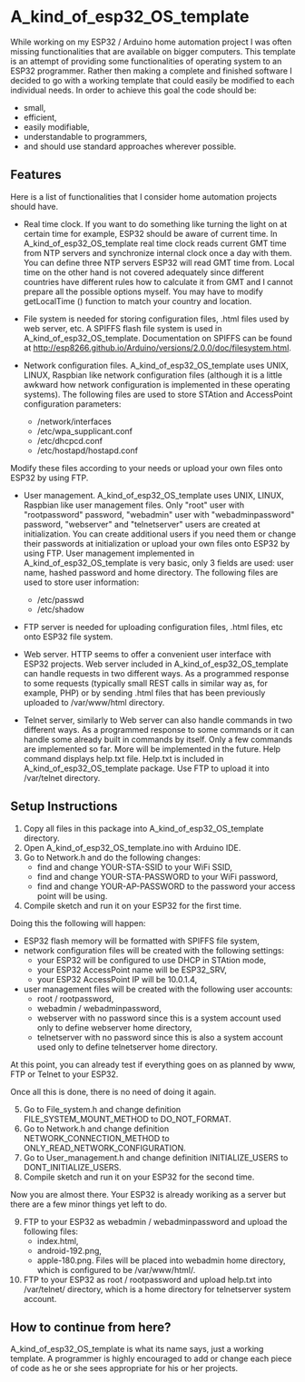 # A_kind_of_esp32_OS_template

While working on my ESP32 / Arduino home automation project I was often missing functionalities that are available on bigger computers. This template is an attempt of providing some functionalities of operating system to an ESP32 programmer. Rather then making a complete and finished software I decided to go with a working template that could easily be modified to each individual needs. In order to achieve this goal the code should be:

- small,
- efficient,
- easily modifiable,
- understandable to programmers,
- and should use standard approaches wherever possible.

## Features

Here is a list of functionalities that I consider home automation projects should have.

- Real time clock. If you want to do something like turning the light on at certain time for example, ESP32 should be aware of current time. In A_kind_of_esp32_OS_template real time clock reads current GMT time from NTP servers and synchronize internal clock once a day with them. You can define three NTP servers ESP32 will read GMT time from. Local time on the other hand is not covered adequately since different countries have different rules how to calculate it from GMT and I cannot prepare all the possible options myself. You may have to modify getLocalTime () function to match your country and location.

- File system is needed for storing configuration files, .html files used by web server, etc. A SPIFFS flash file system is used in A_kind_of_esp32_OS_template. Documentation on SPIFFS can be found at http://esp8266.github.io/Arduino/versions/2.0.0/doc/filesystem.html.

- Network configuration files. A_kind_of_esp32_OS_template uses UNIX, LINUX, Raspbian like network configuration files (although it is a little awkward how network configuration is implemented in these operating systems). The following files are used to store STAtion and AccessPoint configuration parameters:

   - /network/interfaces
   - /etc/wpa_supplicant.conf
   - /etc/dhcpcd.conf
   - /etc/hostapd/hostapd.conf  

Modify these files according to your needs or upload your own files onto ESP32 by using FTP. 

- User management. A_kind_of_esp32_OS_template uses UNIX, LINUX, Raspbian like user management files. Only "root" user with "rootpassword" password, "webadmin" user with "webadminpassword" password, "webserver" and "telnetserver" users are created at initialization. You can create additional users if you need them or change their passwords at initialization or upload your own files onto ESP32 by using FTP. User management implemented in A_kind_of_esp32_OS_template is very basic, only 3 fields are used: user name, hashed password and home directory. The following files are used to store user information:

   - /etc/passwd
   - /etc/shadow

- FTP server is needed for uploading configuration files, .html files, etc onto ESP32 file system.

- Web server. HTTP seems to offer a convenient user interface with ESP32 projects. Web server included in A_kind_of_esp32_OS_template can handle requests in two different ways. As a programmed response to some requests (typically small REST calls in similar way as, for example, PHP) or by sending .html files that has been previously uploaded to /var/www/html directory.

- Telnet server, similarly to Web server can also handle commands in two different ways. As a programmed response to some commands or it can handle some already built in commands by itself. Only a few commands are implemented so far. More will be implemented in the future. Help command displays help.txt file. Help.txt is included in A_kind_of_esp32_OS_template package. Use FTP to upload it into /var/telnet directory.

## Setup Instructions

1. Copy all files in this package into A_kind_of_esp32_OS_template directory.
2. Open A_kind_of_esp32_OS_template.ino with Arduino IDE.
3. Go to Network.h and do the following changes:
   - find and change YOUR-STA-SSID to your WiFi SSID,
   - find and change YOUR-STA-PASSWORD to your WiFi password,
   - find and change YOUR-AP-PASSWORD to the password your access point will be using.
4. Compile sketch and run it on your ESP32 for the first time.

Doing this the following will happen:
   - ESP32 flash memory will be formatted with SPIFFS file system,
   - network configuration files will be created with the following settings:
      - your ESP32 will be configured to use DHCP in STAtion mode,
      - your ESP32 AccessPoint name will be ESP32_SRV,
      - your ESP32 AccessPoint IP will be 10.0.1.4,
   - user management files will be created with the following user accounts:
      - root / rootpassword,
      - webadmin / webadminpassword,
      - webserver with no password since this is a system account used only to define webserver home directory,
      - telnetserver with no password since this is also a system account used only to define telnetserver home directory.

At this point, you can already test if everything goes on as planned by www, FTP or Telnet to your ESP32.

Once all this is done, there is no need of doing it again.

5. Go to File_system.h and change definition FILE_SYSTEM_MOUNT_METHOD to DO_NOT_FORMAT.
6. Go to Network.h and change definition NETWORK_CONNECTION_METHOD to ONLY_READ_NETWORK_CONFIGURATION.
7. Go to User_management.h and change definition INITIALIZE_USERS to DONT_INITIALIZE_USERS.
8. Compile sketch and run it on your ESP32 for the second time.

Now you are almost there. Your ESP32 is already woriking as a server but there are a few minor things yet left to do.

9. FTP to your ESP32 as webadmin / webadminpassword and upload the following files:
   - index.html,
   - android-192.png,
   - apple-180.png.
   Files will be placed into webadmin home directory, which is configured to be /var/www/html/.
10. FTP to your ESP32 as root / rootpassword and upload help.txt into /var/telnet/ directory, which is a home directory for telnetserver system account.

## How to continue from here?

A_kind_of_esp32_OS_template is what its name says, just a working template. A programmer is highly encouraged to add or change each piece of code as he or she sees appropriate for his or her projects.
